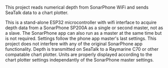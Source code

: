 This project reads numerical depth from SonarPhone WiFi and sends SeaTalk data to a chart plotter.

This is a stand-alone ESP32 microcontroller with wifi interface to acquire depth data from a SonarPhone SP200A as a single or second master, not as a slave. The SonarPhone app can also run as a master at the same time but is not required. Settings follow the phone app master's last settings. This project does not interfere with any of the original SonarPhone app functionality. Depth is transmitted on SeaTalk to a Raymarine C70 or other compatable chart plotter. Units are properly displayed according to the chart plotter settings independantly of the SonarPhone master settings.
